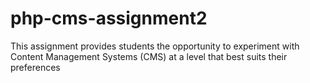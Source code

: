 # php-cms-assignment2
This assignment provides students the opportunity to experiment with Content Management Systems (CMS) at a level that best suits their preferences
